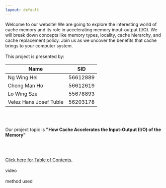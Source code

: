 ```yaml
---
layout: default
---
```

<head>
     <style>
        .centered-table {
            margin-left: auto;
            margin-right: auto;
        }
    </style>
    <script>
     function greeting() {
            var firstname = prompt("What is your first name?");
            if (firstname !== "") {
                firstname = firstname[0].toUpperCase() + firstname.substring(1);
                document.getElementById('message').textContent = 'Hello ' + firstname + '! Welcome to our project!';
                localStorage.setItem("firstname", firstname);
            } else {
                greeting();
            }
        }
  </script>
</head>
    
<body onload='greeting();'>
 <div id="message"></div>

<div class="bodytext"><div class="middle">
Welcome to our website! We are going to explore the interesting world of cache memory and its role in accelerating memory input-output (I/O). We will break down concepts like memory types, locality, cache hierarchy, and cache replacement policy. Join us as we uncover the benefits that cache brings to your computer system. 
<br/><br/>This project is presented by: <br/>
  <div class="centered-table">
    <table>
    <thead>
      <tr>
        <th><b>Name</b></th>
        <th><b>SID</b></th>
      </tr>
    </thead>
    <tbody>
      <tr>
        <td>Ng Wing Hei</td>
        <td>56612889</td>
      </tr>
      <tr>
        <td>Cheng Man Ho</td>
        <td>56612619</td>
      </tr>
      <tr>
        <td>Lo Wing Sze</td>
        <td>55678893</td>
      </tr>
      <tr>
        <td>Velez Hans Josef Tuble</td>
        <td>56203178</td>
      </tr>
    </tbody>
 </table>
</div>

<br/><br/>

Our project topic is <b>"How Cache Accelerates the Input-Output (I/O) of the Memory"</b>

<br/><br/>

<a href="https://cs1102proj-cache.github.io/CS1102/table_of_contents.html">Click here for <u>Table of Contents.</u></a>
<br/><br/>
video
<br/><br/>
method used
